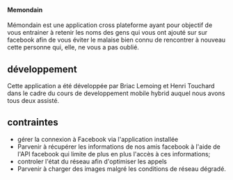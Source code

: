 #### Memondain ####

Mémondain est une application cross plateforme ayant pour objectif de vous entrainer à retenir les noms des gens qui vous ont ajouté sur sur facebook
afin de vous éviter le malaise bien connu de rencontrer à nouveau cette personne qui, elle, ne vous a pas oublié.


## développement ##
Cette application a été développée par Briac Lemoing et Henri Touchard dans le cadre du cours de developpement mobile hybrid auquel nous avons tous deux assisté.

## contraintes ##
- gérer la connexion à Facebook via l'application installée
- Parvenir à récupérer les informations de nos amis facebook à l'aide de l'API facebook qui limite de plus en plus l'accès à ces informations;
- controler l'état du réseau afin d'optimiser les appels
- Parvenir à charger des images malgré les conditions de réseau dégradé.



